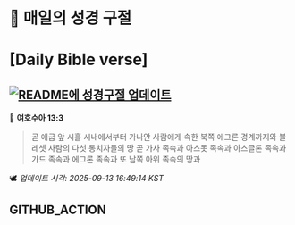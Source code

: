# 🙏 매일의 성경 구절
# [Daily Bible verse]
## [![README에 성경구절 업데이트](https://github.com/DONGSUKA/first_test/actions/workflows/update-readme-bible.yml/badge.svg)](https://github.com/DONGSUKA/first_test/actions/workflows/update-readme-bible.yml)
<!-- START_BIBLE_VERSE -->
📖 **여호수아 13:3**
> 곧 애굽 앞 시홀 시내에서부터 가나안 사람에게 속한 북쪽 에그론 경계까지와 블레셋 사람의 다섯 통치자들의 땅 곧 가사 족속과 아스돗 족속과 아스글론 족속과 가드 족속과 에그론 족속과 또 남쪽 아위 족속의 땅과

🕊️ _업데이트 시각: 2025-09-13 16:49:14 KST_
  <!-- END_BIBLE_VERSE -->
## GITHUB_ACTION
